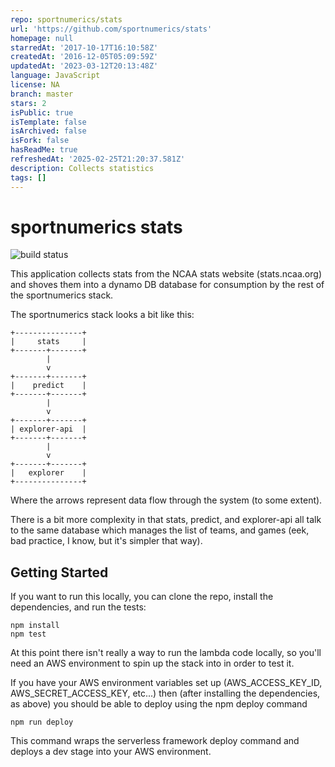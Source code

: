```yaml
---
repo: sportnumerics/stats
url: 'https://github.com/sportnumerics/stats'
homepage: null
starredAt: '2017-10-17T16:10:58Z'
createdAt: '2016-12-05T05:09:59Z'
updatedAt: '2023-03-12T20:13:48Z'
language: JavaScript
license: NA
branch: master
stars: 2
isPublic: true
isTemplate: false
isArchived: false
isFork: false
hasReadMe: true
refreshedAt: '2025-02-25T21:20:37.581Z'
description: Collects statistics
tags: []
---
```


# sportnumerics stats

![build status](https://lambci-buildresults-rz3fnx4hrqc8.s3.amazonaws.com/gh/sportnumerics/stats/branches/master/0beb9e598640f026b1d11f3708cfa963.svg)

This application collects stats from the NCAA stats website (stats.ncaa.org) and shoves them into a dynamo DB database for consumption by the rest of the sportnumerics stack.

The sportnumerics stack looks a bit like this:

    +---------------+
    |     stats     |
    +-------+-------+
            |
            v
    +-------+-------+
    |    predict    |
    +-------+-------+
            |
            v
    +-------+-------+
    | explorer-api  |
    +-------+-------+
            |
            v
    +-------+-------+
    |   explorer    |
    +---------------+

Where the arrows represent data flow through the system (to some extent).

There is a bit more complexity in that stats, predict, and explorer-api all talk to the same database which manages the list of teams, and games (eek, bad practice, I know, but it's simpler that way).

## Getting Started

If you want to run this locally, you can clone the repo, install the dependencies, and run the tests:

    npm install
    npm test

At this point there isn't really a way to run the lambda code locally, so you'll need an AWS environment to spin up the stack into in order to test it.

If you have your AWS environment variables set up (AWS_ACCESS_KEY_ID, AWS_SECRET_ACCESS_KEY, etc...) then (after installing the dependencies, as above) you should be able to deploy using the npm deploy command

    npm run deploy

This command wraps the serverless framework deploy command and deploys a dev stage into your AWS environment.

